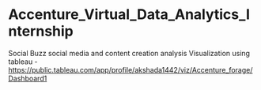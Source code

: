 # Accenture_Virtual_Data_Analytics_Internship
Social Buzz social media and content creation analysis
Visualization using tableau - https://public.tableau.com/app/profile/akshada1442/viz/Accenture_forage/Dashboard1
